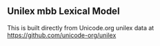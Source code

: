 Unilex mbb Lexical Model
----------------------

This is built directly from Unicode.org unilex data at
https://github.com/unicode-org/unilex
